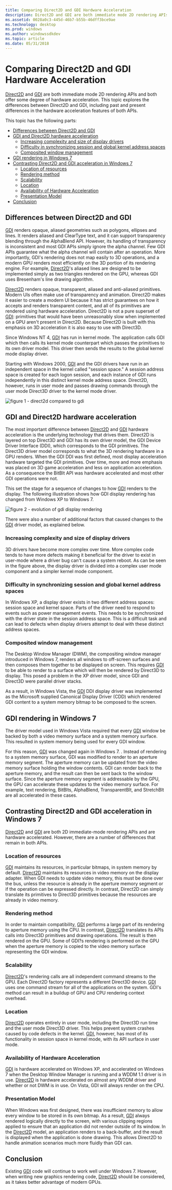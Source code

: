 ```yaml
---
title: Comparing Direct2D and GDI Hardware Acceleration
description: Direct2D and GDI are both immediate mode 2D rendering APIs and both offer some degree of hardware acceleration.
ms.assetid: 0028a0c3-445d-46b7-b55b-46dff3bce9ae
ms.technology: desktop
ms.prod: windows
ms.author: windowssdkdev
ms.topic: article
ms.date: 05/31/2018
---
```


# Comparing Direct2D and GDI Hardware Acceleration

[Direct2D](https://www.bing.com/search?q=Direct2D) and [GDI](https://msdn.microsoft.com/library/windows/desktop/dd145203) are both immediate mode 2D rendering APIs and both offer some degree of hardware acceleration. This topic explores the differences between Direct2D and GDI, including past and present differences in the hardware acceleration features of both APIs.

This topic has the following parts:

-   [Differences between Direct2D and GDI](#differences-between-direct2d-and-gdi)
-   [GDI and Direct2D hardware acceleration](#gdi-and-direct2d-hardware-acceleration)
    -   [Increasing complexity and size of display drivers](#increasing-complexity-and-size-of-display-drivers)
    -   [Difficulty in synchronizing session and global kernel address spaces](#difficulty-in-synchronizing-session-and-global-kernel-address-spaces)
    -   [Composited window management](#composited-window-management)
-   [GDI rendering in Windows 7](#gdi-rendering-in-windows-7)
-   [Contrasting Direct2D and GDI acceleration in Windows 7](#contrasting-direct2d-and-gdi-acceleration-in-windows-7)
    -   [Location of resources](#location-of-resources)
    -   [Rendering method](#rendering-method)
    -   [Scalability](#scalability)
    -   [Location](#location-of-resources)
    -   [Availability of Hardware Acceleration](#availability-of-hardware-acceleration)
    -   [Presentation Model](#presentation-model)
-   [Conclusion](#conclusion)

## Differences between Direct2D and GDI

[GDI](https://msdn.microsoft.com/library/windows/desktop/dd145203) renders opaque, aliased geometries such as polygons, ellipses and lines. It renders aliased and ClearType text, and it can support transparency blending through the AlphaBlend API. However, its handling of transparency is inconsistent and most GDI APIs simply ignore the alpha channel. Few GDI APIs guarantee what the alpha channel will contain after an operation. More importantly, GDI's rendering does not map easily to 3D operations, and a modern GPU renders most efficiently on the 3D portion of its rendering engine. For example, [Direct2D](https://www.bing.com/search?q=Direct2D)'s aliased lines are designed to be implemented simply as two triangles rendered on the GPU, whereas GDI uses Bresenham's line drawing algorithm.

[Direct2D](https://www.bing.com/search?q=Direct2D) renders opaque, transparent, aliased and anti-aliased primitives. Modern UIs often make use of transparency and animation. Direct2D makes it easier to create a modern UI because it has strict guarantees on how it accepts and renders transparent content, and all of its primitives are rendered using hardware acceleration. Direct2D is not a pure superset of [GDI](https://msdn.microsoft.com/library/windows/desktop/dd145203): primitives that would have been unreasonably slow when implemented on a GPU aren't present in Direct2D. Because Direct2D is built with this emphasis on 3D acceleration it is also easy to use with Direct3D.

Since Windows NT 4, [GDI](https://msdn.microsoft.com/library/windows/desktop/dd145203) has run in kernel mode. The application calls GDI which then calls its kernel mode counterpart which passes the primitives to its own driver model. This driver then sends the results to the global kernel mode display driver.

Starting with Windows 2000, [GDI](https://msdn.microsoft.com/library/windows/desktop/dd145203) and the GDI drivers have run in an independent space in the kernel called "session space." A session address space is created for each logon session, and each instance of GDI runs independently in this distinct kernel mode address space. Direct2D, however, runs in user mode and passes drawing commands through the user mode Direct3D driver to the kernel mode driver.

![figure 1 - direct2d compared to gdi](images/direct2d-vs-gdi1.png)

## GDI and Direct2D hardware acceleration

The most important difference between [Direct2D](https://www.bing.com/search?q=Direct2D) and [GDI](https://msdn.microsoft.com/library/windows/desktop/dd145203) hardware acceleration is the underlying technology that drives them. Direct2D is layered on top Direct3D and GDI has its own driver model, the GDI Device Driver Interface (DDI), which corresponds to the GDI primitives. The Direct3D driver model corresponds to what the 3D rendering hardware in a GPU renders. When the GDI DDI was first defined, most display acceleration hardware targeted the GDI primitives. Over time, more and more emphasis was placed on 3D game acceleration and less on application acceleration. As a consequence the BitBlt API was hardware accelerated and most other GDI operations were not.

This set the stage for a sequence of changes to how [GDI](https://msdn.microsoft.com/library/windows/desktop/dd145203) renders to the display. The following illustration shows how GDI display rendering has changed from Windows XP to Windows 7.

![figure 2 - evolution of gdi display rendering](images/direct2d-vs-gdi2.png)

There were also a number of additional factors that caused changes to the [GDI](https://msdn.microsoft.com/library/windows/desktop/dd145203) driver model, as explained below.

### Increasing complexity and size of display drivers

3D drivers have become more complex over time. More complex code tends to have more defects making it beneficial for the driver to exist in user-mode where a driver bug can't cause a system reboot. As can be seen in the figure above, the display driver is divided into a complex user mode component and a simpler kernel mode component.

### Difficulty in synchronizing session and global kernel address spaces

In Windows XP, a display driver exists in two different address spaces: session space and kernel space. Parts of the driver need to respond to events such as power management events. This needs to be synchronized with the driver state in the session address space. This is a difficult task and can lead to defects when display drivers attempt to deal with these distinct address spaces.

### Composited window management

The Desktop Window Manager (DWM), the compositing window manager introduced in Windows 7, renders all windows to off-screen surfaces and then composes them together to be displayed on screen. This requires [GDI](https://msdn.microsoft.com/library/windows/desktop/dd145203) to be able to render to a surface which will then be rendered by Direct3D to display. This posed a problem in the XP driver model, since GDI and Direct3D were parallel driver stacks.

As a result, in Windows Vista, the [GDI](https://msdn.microsoft.com/library/windows/desktop/dd145203) DDI display driver was implemented as the Microsoft supplied Canonical Display Driver (CDD) which rendered GDI content to a system memory bitmap to be composed to the screen.

## GDI rendering in Windows 7

The driver model used in Windows Vista required that every [GDI](https://msdn.microsoft.com/library/windows/desktop/dd145203) window be backed by both a video memory surface and a system memory surface. This resulted in system memory being used for every GDI window.

For this reason, [GDI](https://msdn.microsoft.com/library/windows/desktop/dd145203) was changed again in Windows 7. . Instead of rendering to a system memory surface, GDI was modified to render to an aperture memory segment. The aperture memory can be updated from the video memory surface holding the window contents. GDI can render back to the aperture memory, and the result can then be sent back to the window surface. Since the aperture memory segment is addressable by the GPU, the GPU can accelerate these updates to the video memory surface. For example, text rendering, BitBlts, AlphaBlend, TransparentBlt, and StretchBlt are all accelerated in these cases.

## Contrasting Direct2D and GDI acceleration in Windows 7

[Direct2D](https://www.bing.com/search?q=Direct2D) and [GDI](https://msdn.microsoft.com/library/windows/desktop/dd145203) are both 2D immediate-mode rendering APIs and are hardware accelerated. However, there are a number of differences that remain in both APIs.

### Location of resources

[GDI](https://msdn.microsoft.com/library/windows/desktop/dd145203) maintains its resources, in particular bitmaps, in system memory by default. [Direct2D](https://www.bing.com/search?q=Direct2D) maintains its resources in video memory on the display adapter. When GDI needs to update video memory, this must be done over the bus, unless the resource is already in the aperture memory segment or if the operation can be expressed directly. In contrast, Direct2D can simply translate its primitives to Direct3D primitives because the resources are already in video memory.

### Rendering method

In order to maintain compatibility, [GDI](https://msdn.microsoft.com/library/windows/desktop/dd145203) performs a large part of its rendering to aperture memory using the CPU. In contrast, [Direct2D](https://www.bing.com/search?q=Direct2D) translates its APIs calls into Direct3D primitives and drawing operations. The result is then rendered on the GPU. Some of GDI?s rendering is performed on the GPU when the aperture memory is copied to the video memory surface representing the GDI window.

### Scalability

[Direct2D](https://www.bing.com/search?q=Direct2D)'s rendering calls are all independent command streams to the GPU. Each Direct2D factory represents a different Direct3D device. [GDI](https://msdn.microsoft.com/library/windows/desktop/dd145203) uses one command stream for all of the applications on the system. GDI's method can result in a buildup of GPU and CPU rendering context overhead.

### Location

[Direct2D](https://www.bing.com/search?q=Direct2D) operates entirely in user mode, including the Direct3D run time and the user mode Direct3D driver. This helps prevent system crashes caused by code defects in the kernel. [GDI](https://msdn.microsoft.com/library/windows/desktop/dd145203), however, has most of its functionality in session space in kernel mode, with its API surface in user mode.

### Availability of Hardware Acceleration

[GDI](https://msdn.microsoft.com/library/windows/desktop/dd145203) is hardware accelerated on Windows XP, and accelerated on Windows 7 when the Desktop Window Manager is running and a WDDM 1.1 driver is in use. [Direct2D](https://www.bing.com/search?q=Direct2D) is hardware accelerated on almost any WDDM driver and whether or not DWM is in use. On Vista, GDI will always render on the CPU.

### Presentation Model

When Windows was first designed, there was insufficient memory to allow every window to be stored in its own bitmap. As a result, [GDI](https://msdn.microsoft.com/library/windows/desktop/dd145203) always rendered logically directly to the screen, with various clipping regions applied to ensure that an application did not render outside of its window. In the [Direct2D](https://www.bing.com/search?q=Direct2D) model, an application renders to a back-buffer, and the result is displayed when the application is done drawing. This allows Direct2D to handle animation scenarios much more fluidly than GDI can.

## Conclusion

Existing [GDI](https://msdn.microsoft.com/library/windows/desktop/dd145203) code will continue to work well under Windows 7. However, when writing new graphics rendering code, [Direct2D](https://www.bing.com/search?q=Direct2D) should be considered, as it takes better advantage of modern GPUs.

 

 




